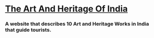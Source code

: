 # [The Art And Heritage Of India](https://HariboobaalanPN.github.io/The_Art_And_Heritage_Of_India/index.html)
### A website that describes 10 Art and Heritage Works in India that guide tourists.
